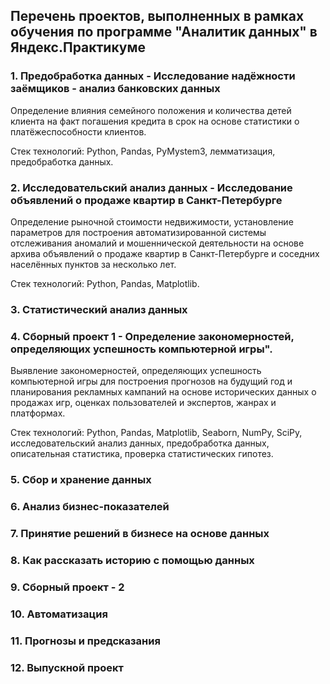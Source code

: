 ## Перечень проектов, выполненных в рамках обучения по программе "Аналитик данных" в Яндекс.Практикуме
### 1. Предобработка данных - Исследование надёжности заёмщиков - анализ банковских данных
Определение влияния семейного положения и количества детей клиента на факт погашения кредита в срок на основе статистики о платёжеспособности клиентов.

Стек технологий: Python, Pandas, PyMystem3, лемматизация, предобработка данных.

### 2. Исследовательский анализ данных - Исследование объявлений о продаже квартир в Санкт-Петербурге
Определение рыночной стоимости недвижимости, установление параметров для построения автоматизированной системы отслеживания аномалий и мошеннической деятельности на основе архива объявлений о продаже квартир в Санкт-Петербурге и соседних населённых пунктов за несколько лет.

Стек технологий: Python, Pandas, Matplotlib.

### 3. Статистический анализ данных 


### 4. Сборный проект 1 - Определение закономерностей, определяющих успешность компьютерной игры".
Выявление закономерностей, определяющих успешность компьютерной игры для построения прогнозов на будущий год и планирования рекламных кампаний на основе исторических данных о продажах игр, оценках пользователей и экспертов, жанрах и платформах.

Стек технологий: Python, Pandas, Matplotlib, Seaborn, NumPy, SciPy, исследовательский анализ данных, предобработка данных, описательная статистика, проверка статистических гипотез.

### 5. Сбор и хранение данных


### 6. Анализ бизнес-показателей


### 7. Принятие решений в бизнесе на основе данных


### 8. Как рассказать историю с помощью данных


### 9. Сборный проект - 2


### 10. Автоматизация


### 11. Прогнозы и предсказания


### 12. Выпускной проект
